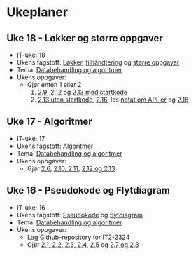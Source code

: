 # Ukeplaner

## Uke 18 - Løkker og større oppgaver

- IT-uke: 18
- Ukens fagstoff: [Løkker](/databehandling-og-algoritmer/lokker-lister-og-ordboker), [filhåndtering](/databehandling-og-algoritmer/filhandtering) og [større oppgaver](/databehandling-og-algoritmer/storre-oppgaver)
- Tema: [Databehandling og algoritmer](/databehandling-og-algoritmer)
- Ukens oppgaver:
  - Gjør enten 1 eller 2
    1. [2.9](/databehandling-og-algoritmer/lokker-lister-og-ordboker#oppgave-29), [2.12](/databehandling-og-algoritmer/algoritmer#oppgave-212) og [2.13 med startkode](/databehandling-og-algoritmer/filhandtering#oppgaver)
    2. [2.13 uten startkode](/databehandling-og-algoritmer/filhandtering#oppgaver), [2.16](/databehandling-og-algoritmer/storre-oppgaver#216---youtube), les [notat om API-er](/databehandling-og-algoritmer/api) og [2.18](/databehandling-og-algoritmer/api#oppgaver)

## Uke 17 - Algoritmer

- IT-uke: 17
- Ukens fagstoff: [Algoritmer](/databehandling-og-algoritmer/algoritmer)
- Tema: [Databehandling og algoritmer](/databehandling-og-algoritmer)
- Ukens oppgaver:
  - Gjør [2.6](/databehandling-og-algoritmer/pseudokode#oppgave-26), [2.10, 2.11](/databehandling-og-algoritmer/pseudokode#oppgaver), [2.12 og 2.13](/databehandling-og-algoritmer/storre-oppgaver#oppgaver)
  
## Uke 16 - Pseudokode og Flytdiagram

- IT-uke: 16
- Ukens fagstoff: [Pseudokode](/databehandling-og-algoritmer/pseudokode) og [flytdiagram](/databehandling-og-algoritmer/flytdiagram)
- Tema: [Databehandling og algoritmer](/databehandling-og-algoritmer)
- Ukens oppgaver:
  - Lag Github-repository for IT2-2324
  - Gjør [2.1, 2.2, 2.3, 2.4](/databehandling-og-algoritmer/pseudokode#oppgaver), [2.5](/databehandling-og-algoritmer/flytdiagram#oppgaver) og [2.7 og 2.8](/databehandling-og-algoritmer/lokker-lister-og-ordboker#oppgaver)
